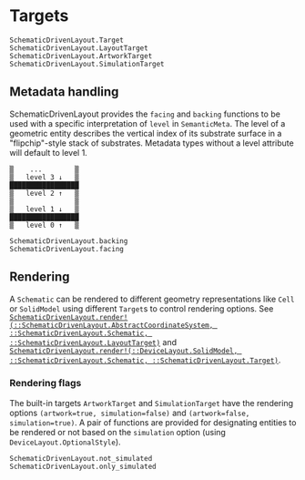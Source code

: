 # Targets

```@docs
SchematicDrivenLayout.Target
SchematicDrivenLayout.LayoutTarget
SchematicDrivenLayout.ArtworkTarget
SchematicDrivenLayout.SimulationTarget
```

## Metadata handling

SchematicDrivenLayout provides the `facing` and `backing` functions to be used with a specific
interpretation of `level` in `SemanticMeta`. The level of a geometric entity describes the
vertical index of its substrate surface in a "flipchip"-style stack of substrates. Metadata types without a
level attribute will default to level 1.

```
▒    ...        ▒
▒   level 3 ↓   ▒
█████████████████
▒   level 2 ↑   ▒
▒               ▒
▒   level 1 ↓   ▒
█████████████████
▒   level 0 ↑   ▒
```

```@docs
SchematicDrivenLayout.backing
SchematicDrivenLayout.facing
```

## Rendering

A `Schematic` can be rendered to different geometry representations like `Cell` or `SolidModel` using different
`Target`s to control rendering options. See [`SchematicDrivenLayout.render!(::SchematicDrivenLayout.AbstractCoordinateSystem, ::SchematicDrivenLayout.Schematic, ::SchematicDrivenLayout.LayoutTarget)`](@ref) and [`SchematicDrivenLayout.render!(::DeviceLayout.SolidModel, ::SchematicDrivenLayout.Schematic, ::SchematicDrivenLayout.Target)`](@ref).

### Rendering flags

The built-in targets `ArtworkTarget` and `SimulationTarget` have the rendering options
`(artwork=true, simulation=false)` and `(artwork=false, simulation=true)`. A pair of
functions are provided for designating entities to be rendered or not based on the
`simulation` option (using `DeviceLayout.OptionalStyle`).

```@docs
SchematicDrivenLayout.not_simulated
SchematicDrivenLayout.only_simulated
```
